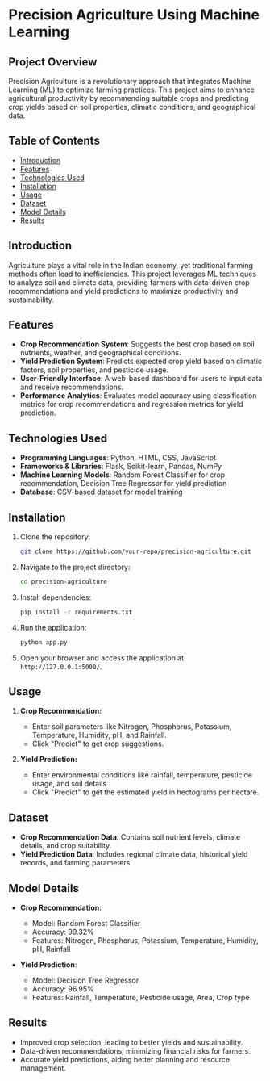 # Precision Agriculture Using Machine Learning

## Project Overview
Precision Agriculture is a revolutionary approach that integrates Machine Learning (ML) to optimize farming practices. This project aims to enhance agricultural productivity by recommending suitable crops and predicting crop yields based on soil properties, climatic conditions, and geographical data.

## Table of Contents
- [Introduction](#introduction)
- [Features](#features)
- [Technologies Used](#technologies-used)
- [Installation](#installation)
- [Usage](#usage)
- [Dataset](#dataset)
- [Model Details](#model-details)
- [Results](#results)

## Introduction
Agriculture plays a vital role in the Indian economy, yet traditional farming methods often lead to inefficiencies. This project leverages ML techniques to analyze soil and climate data, providing farmers with data-driven crop recommendations and yield predictions to maximize productivity and sustainability.

## Features
- **Crop Recommendation System**: Suggests the best crop based on soil nutrients, weather, and geographical conditions.
- **Yield Prediction System**: Predicts expected crop yield based on climatic factors, soil properties, and pesticide usage.
- **User-Friendly Interface**: A web-based dashboard for users to input data and receive recommendations.
- **Performance Analytics**: Evaluates model accuracy using classification metrics for crop recommendations and regression metrics for yield prediction.

## Technologies Used
- **Programming Languages**: Python, HTML, CSS, JavaScript
- **Frameworks & Libraries**: Flask, Scikit-learn, Pandas, NumPy
- **Machine Learning Models**: Random Forest Classifier for crop recommendation, Decision Tree Regressor for yield prediction
- **Database**: CSV-based dataset for model training

## Installation
1. Clone the repository:
   ```bash
   git clone https://github.com/your-repo/precision-agriculture.git
   ```
2. Navigate to the project directory:
   ```bash
   cd precision-agriculture
   ```
3. Install dependencies:
   ```bash
   pip install -r requirements.txt
   ```
4. Run the application:
   ```bash
   python app.py
   ```
5. Open your browser and access the application at `http://127.0.0.1:5000/`.

## Usage
1. **Crop Recommendation:**
   - Enter soil parameters like Nitrogen, Phosphorus, Potassium, Temperature, Humidity, pH, and Rainfall.
   - Click "Predict" to get crop suggestions.

2. **Yield Prediction:**
   - Enter environmental conditions like rainfall, temperature, pesticide usage, and soil details.
   - Click "Predict" to get the estimated yield in hectograms per hectare.

## Dataset
- **Crop Recommendation Data**: Contains soil nutrient levels, climate details, and crop suitability.
- **Yield Prediction Data**: Includes regional climate data, historical yield records, and farming parameters.

## Model Details
- **Crop Recommendation**:
  - Model: Random Forest Classifier
  - Accuracy: 99.32%
  - Features: Nitrogen, Phosphorus, Potassium, Temperature, Humidity, pH, Rainfall

- **Yield Prediction**:
  - Model: Decision Tree Regressor
  - Accuracy: 96.95%
  - Features: Rainfall, Temperature, Pesticide usage, Area, Crop type

## Results
- Improved crop selection, leading to better yields and sustainability.
- Data-driven recommendations, minimizing financial risks for farmers.
- Accurate yield predictions, aiding better planning and resource management.

